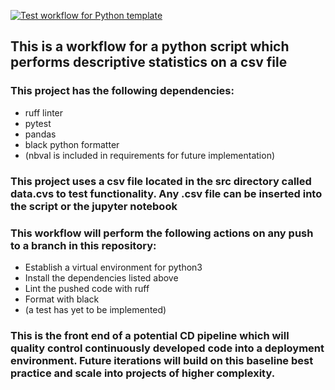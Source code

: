 [![Test workflow for Python template](https://github.com/johncoogan53/PythonDataScience/actions/workflows/pythonapp.yml/badge.svg?branch=dev&event=push)](https://github.com/johncoogan53/PythonDataScience/actions/workflows/pythonapp.yml)

## This is a workflow for a python script which performs descriptive statistics on a csv file
### This project has the following dependencies:
* ruff linter
* pytest
* pandas
* black python formatter 
* (nbval is included in requirements for future implementation)
### This project uses a csv file located in the src directory called data.cvs to test functionality. Any .csv file can be inserted into the script or the jupyter notebook 
### This workflow will perform the following actions on any push to a branch in this repository:
* Establish a virtual environment for python3
* Install the dependencies listed above
* Lint the pushed code with ruff
* Format with black
* (a test has yet to be implemented)

### This is the front end of a potential CD pipeline which will quality control continuously developed code into a deployment environment. Future iterations will build on this baseline best practice and scale into projects of higher complexity.

